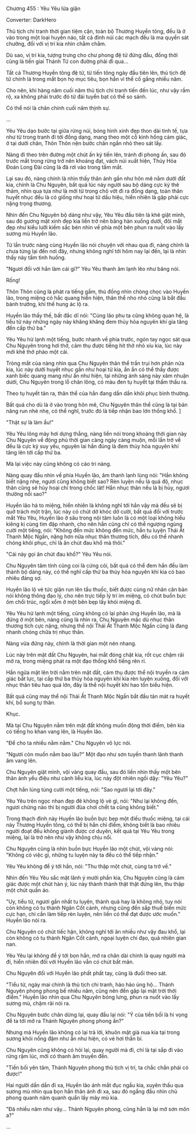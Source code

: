 




Chương 455 : Yêu Yêu lửa giận


Converter: DarkHero

Thủ tịch chi tranh thời gian tiệm cận, toàn bộ Thương Huyền tông, đều là ở vào trong một loại huyên náo, tất cả đỉnh núi các mạch đều là ma quyền sát chưởng, đối với vị trí kia nhìn chằm chằm.

Dù sao, vị trí kia, tượng trưng cho chư phong đệ tử đứng đầu, đồng thời cũng là tiến giai Thánh Tử con đường phải đi qua...

Tất cả Thương Huyền tông đệ tử, từ tiến tông ngày đầu tiên lên, thủ tịch đệ tử chính là trong mắt bọn họ mục tiêu, bọn hắn vì thế cố gắng nhiều năm.

Cho nên, khi hàng năm cuối năm thủ tịch chi tranh tiến đến lúc, như vậy rầm rộ, xa không phải trước đó tử đái tuyển bạt có thể so sánh.

Có thể nói là chân chính cuối năm thịnh sự.

...

Yêu Yêu dạo bước tại giữa rừng núi, bóng hình xinh đẹp thon dài tinh tế, tựa như từ trong tranh đi tới đồng dạng, mang theo một cỗ kinh hồng cảm giác, ở tại dưới chân, Thôn Thôn nện bước chân ngắn nhỏ theo sát lấy.

Nàng đi theo trên đường một chút ấn ký tiến lên, tránh đi phong ấn, sau đó trước mắt trong rừng trở nên khoáng đạt, vách núi xuất hiện, Thủy Hỏa Đoán Long Đài cũng là đã rơi vào trong tầm mắt.

Lại sau đó, nàng chính là nhìn thấy thân ảnh gần như hôn mê nằm dưới đất kia, chính là Chu Nguyên, bất quá lúc này người sau bộ dáng cực kỳ thê thảm, nhìn qua tựa như là mới từ trong chõ vớt đi ra đồng dạng, toàn thân huyết nhục đều là có giống như hoại tử dấu hiệu, hiển nhiên là gặp phải cực nặng trọng thương.

Nhìn đến Chu Nguyên bộ dáng như vậy, Yêu Yêu đầu tiên là khẽ giật mình, sau đó gương mặt xinh đẹp kia liền trở nên băng hàn xuống dưới, đôi mắt đẹp như kiểu lưỡi kiếm sắc bén nhìn về phía một bên phun ra nuốt vào lấy sương mù Huyền lão.

Từ lần trước nàng cùng Huyền lão nói chuyện với nhau qua đi, nàng chính là chưa từng lại đến nơi đây, nhưng không nghĩ tới hôm nay lại đến, lại là nhìn thấy này tấm tình huống.

"Ngươi đối với hắn làm cái gì?" Yêu Yêu thanh âm lạnh lẽo như băng nói.

Rống!

Thôn Thôn cũng là phát ra tiếng gầm, thú đồng nhìn chòng chọc vào Huyền lão, trong miệng có hắc quang hiển hiện, thân thể nho nhỏ cũng là bắt đầu bành trướng, khí thế hung ác lộ ra.

Huyền lão thấy thế, bất đắc dĩ nói: "Cùng lão phu ta cũng không quan hệ, là tiểu tử này những ngày này khăng khăng đem thủy hỏa nguyên khí gia tăng đến cấp thứ ba."

Yêu Yêu hừ lạnh một tiếng, bước nhanh về phía trước, ngón tay ngọc sát qua Chu Nguyên trong hơi thở, cảm thụ được tiếng hít thở nhỏ xíu kia, lúc này mới khẽ thở phào một cái.

Tròng mắt của nàng nhìn qua Chu Nguyên thân thể trần trụi hơn phân nửa kia, lúc này dưới huyết nhục gần như hoại tử kia, ẩn ẩn có thể thấy được xanh biếc quang mang như ẩn như hiện, tại những ánh sáng này xâm nhuận dưới, Chu Nguyên trong lỗ chân lông, có màu đen tụ huyết tại thẩm thấu ra.

Theo tụ huyết tản ra, thân thể của hắn đang dần dần khôi phục bình thường.

Bất quá cho dù là ở vào trong hôn mê, Chu Nguyên thân thể cũng là tại bản năng run nhè nhẹ, có thể nghĩ, trước đó là tiếp nhận bao lớn thống khổ. ]

"Thật sự là làm ẩu!"

Yêu Yêu lông mày hơi dựng thẳng, nàng liền nói trong khoảng thời gian này Chu Nguyên về động phủ thời gian càng ngày càng muộn, mỗi lần trở về đều là cực kỳ suy yếu, nguyên lai hắn đúng là đem thủy hỏa nguyên khí tăng lên tới cấp thứ ba.

Mà lại việc này cũng không có cáo tri nàng.

Nàng quay đầu nhìn về phía Huyền lão, âm thanh lạnh lùng nói: "Hắn không biết nặng nhẹ, ngươi cũng không biết sao? Rèn luyện nếu là quá độ, nhục thân cũng sẽ hủy hoại chỉ trong chốc lát! Hắn nhục thân nếu là bị hủy, ngươi thường nổi sao?"

Huyền lão há to miệng, hiển nhiên là không nghĩ tới hắn vậy mà đều sẽ bị quở trách một trận, lúc này có chút dở khóc dở cười, bất quá đối với trước mắt Yêu Yêu, Huyền lão ở sâu trong nội tâm luôn là có một loại không hiểu kiêng kị cùng tim đập nhanh, cho nên hắn cũng chỉ có thể ngượng ngùng cười một tiếng, nói: "Không đến mức không đến mức, hắn tu luyện Thái Ất Thanh Mộc Ngấn, nặng hơn nữa nhục thân thương tích, đều có thể nhanh chóng khôi phục, chỉ là ăn chút đau khổ mà thôi."

"Cái này gọi ăn chút đau khổ?" Yêu Yêu nói.

Chu Nguyên tâm tính cũng coi là cứng cỏi, bất quá có thể đem hắn đều làm thành bộ dáng này, có thể nghĩ cấp thứ ba thủy hỏa nguyên khí kia có bao nhiêu đáng sợ.

Huyền lão lộ vẻ tức giận run lên tẩu thuốc, biết được cùng nữ nhân căn bản nói không thông đạo lý, cho nên trực tiếp lý trí im miệng, có chút buồn bực ôm chổi trúc, ngồi xổm ở một bên bẹp lấy khói miệng đi.

Yêu Yêu hừ lạnh một tiếng, cũng không có lại phản ứng Huyền lão, mà là đứng ở một bên, nàng cũng là nhìn ra, Chu Nguyên mặc dù nhục thân thương tích cực nặng, nhưng thể nội Thái Ất Thanh Mộc Ngấn cũng là đang nhanh chóng chữa trị nhục thân.

Nàng vừa đứng này, chính là thời gian một nén nhang.

Lúc này trên mặt đất Chu Nguyên, hai mắt đóng chặt kia, rốt cục chậm rãi mở ra, trong miệng phát ra một đạo thống khổ tiếng rên rỉ.

Hắn ngửa mặt lên trời nằm trên mặt đất, cảm thụ được thể nội truyền ra cảm giác bất lực, tại cấp thứ ba thủy hỏa nguyên khí kia rèn luyện xuống, đối với nhục thân tiêu hao quá lớn, đây là thể nội huyết khí hao tổn biểu hiện.

Bất quá cũng may thể nội Thái Ất Thanh Mộc Ngấn bắt đầu tản mát ra huyết khí, bổ sung tự thân.

Khục.

Mà tại Chu Nguyên nằm trên mặt đất không muốn động thời điểm, bên kia có tiếng ho khan vang lên, là Huyền lão.

"Để cho ta nhiều nằm nằm." Chu Nguyên vô lực nói.

"Ngươi còn muốn nằm bao lâu?" Một đạo như sơn tuyền thanh lãnh thanh âm vang lên.

Chu Nguyên giật mình, vội vàng quay đầu, sau đó liền nhìn thấy một bên thân ảnh yểu điệu như cành liễu kia, lúc này đột nhiên ngồi dậy: "Yêu Yêu?"

Chợt hắn lúng túng cười một tiếng, nói: "Sao ngươi lại tới đây."

Yêu Yêu trên ngọc nhan đẹp đẽ không lộ vẻ gì, nói: "Như lại không đến, ngươi chừng nào thì bị người đùa chơi chết ta cũng không biết."

Trong thạch đình này Huyền lão buồn bực bẹp một điếu thuốc miệng, tại cái này Thương Huyền tông, có thể bị hắn chỉ điểm, không biết là bao nhiêu người đoạt đều không giành được cơ duyên, kết quả tại Yêu Yêu trong miệng, lại là trở nên như vậy không chịu nổi.

Chu Nguyên cũng là nhìn buồn bực Huyền lão một chút, vội vàng nói: "Không có việc gì, những tu luyện này ta đều có thể tiếp nhận."

Yêu Yêu không để ý tới hắn, nói: "Thu thập một chút, cùng ta trở về."

Nhìn đến Yêu Yêu sắc mặt lãnh ý mười phần kia, Chu Nguyên cũng là cảm giác được một chút hàn ý, lúc này thành thành thật thật đứng lên, thu thập một chút quần áo.

"Uy, tiểu tử, ngươi gần nhất tu luyện, thành quả hay là không nhỏ, tuy nói còn không có tu thành Ngân Cốt cảnh, nhưng cũng đến sắp thuế biến mức cực hạn, chỉ cần làm tiếp rèn luyện, nên liền có thể đạt được ước muốn." Huyền lão nói ra.

Chu Nguyên có chút tiếc hận, không nghĩ tới ăn nhiều như vậy đau khổ, lại còn không có tu thành Ngân Cốt cảnh, ngoại luyện chi đạo, quả nhiên gian nan.

Yêu Yêu lại không để ý tới bọn hắn, mở ra chân dài chính là quay người mà đi, hiển nhiên đối với Huyền lão vẫn có chút bất mãn.

Chu Nguyên đối với Huyền lão phất phất tay, cũng là đuổi theo sát.

"Tiểu tử, ngày mai chính là thủ tịch chi tranh, hảo hảo ủng hộ... Thánh Nguyên phong phong bế nhiều năm, cũng nên đến gặp lại mặt trời thời điểm." Huyền lão nhìn qua Chu Nguyên bóng lưng, phun ra nuốt vào lấy sương mù, chậm rãi nói ra.

Chu Nguyên bước chân dừng lại, quay đầu lại nói: "Ý của tiền bối là hi vọng để ta tới mở ra Thánh Nguyên phong phong ấn?"

Nhưng mà Huyền lão không có lại trả lời, khuôn mặt già nua kia tại trong sương khói nồng đậm như ẩn như hiện, có vẻ hơi thần bí.

Chu Nguyên cũng không có hỏi lại, quay người mà đi, chỉ là tại sắp đi vào rừng rậm lúc, mới có thanh âm truyền đến.

"Tiền bối yên tâm, Thánh Nguyên phong thủ tịch vị trí, ta chắc chắn phải có được!"

Hai người dần dần đi xa, Huyền lão ánh mắt đục ngầu kia, xuyên thấu qua sương mù nhìn qua bọn hắn thân ảnh đi xa, sau đó ngẩng đầu nhìn chủ phong quanh năm quanh quẩn lấy mây mù kia.

"Đã nhiều năm như vậy... Thánh Nguyên phong, cũng hẳn là lại mở sơn môn a?"

...




